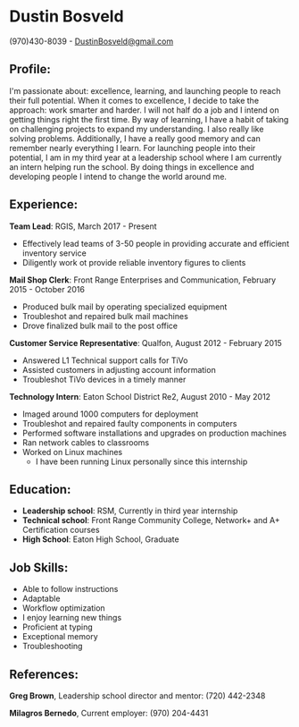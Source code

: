 # Dustin Bosveld # 
(970)430-8039 - DustinBosveld@gmail.com

## Profile: ##

I'm passionate about: excellence, learning, and launching people to reach their full potential. When it comes to excellence, I decide to take the approach: work smarter and harder. I will not half do a job and I intend on getting things right the first time. By way of learning, I have a habit of taking on challenging projects to expand my understanding. I also really like solving problems. Additionally, I have a really good memory and can remember nearly everything I learn. For launching people into their potential, I am in my third year at a leadership school where I am currently an intern helping run the school. By doing things in excellence and developing people I intend to change the world around me. 

## Experience: ##

**Team Lead**: RGIS, March 2017 - Present

- Effectively lead teams of 3-50 people in providing accurate and efficient inventory service
- Diligently work ot provide reliable inventory figures to clients

**Mail Shop Clerk**: Front Range Enterprises and Communication, February 2015 - October 2016
 
- Produced bulk mail by operating specialized equipment
- Troubleshot and repaired bulk mail machines
- Drove finalized bulk mail to the post office

**Customer Service Representative**: Qualfon, August 2012 - February 2015

- Answered L1 Technical support calls for TiVo
- Assisted customers in adjusting account information
- Troubleshot TiVo devices in a timely manner

**Technology Intern**: Eaton School District Re2, August 2010 - May 2012

- Imaged around 1000 computers for deployment
- Troubleshot and repaired faulty components in computers
- Performed software installations and upgrades on production machines
- Ran network cables to classrooms
- Worked on Linux machines
	- I have been running Linux personally since this internship

## Education: ##

- **Leadership school**: RSM, Currently in third year internship
- **Technical school**: Front Range Community College, Network+ and A+ Certification courses
- **High School**: Eaton High School, Graduate

## Job Skills: ##

- Able to follow instructions
- Adaptable
- Workflow optimization
- I enjoy learning new things
- Proficient at typing
- Exceptional memory
- Troubleshooting

## References: ##

**Greg Brown**, Leadership school director and mentor: (720) 442-2348

**Milagros Bernedo**, Current employer: (970) 204-4431
